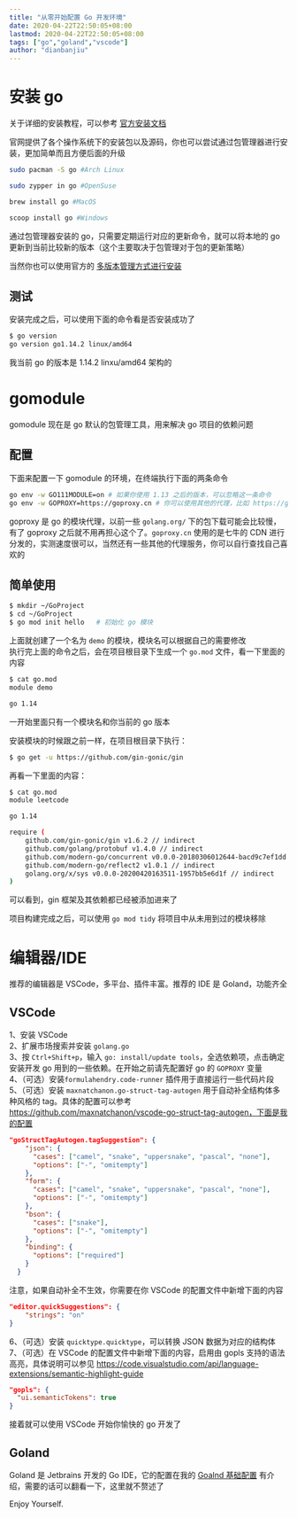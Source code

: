 ```yaml
---
title: "从零开始配置 Go 开发环境"
date: 2020-04-22T22:50:05+08:00
lastmod: 2020-04-22T22:50:05+08:00
tags: ["go","goland","vscode"]
author: "dianbanjiu"
---
```


# 安装 go
关于详细的安装教程，可以参考 [官方安装文档](https://go.dev/doc/install)

官网提供了各个操作系统下的安装包以及源码，你也可以尝试通过包管理器进行安装，更加简单而且方便后面的升级  

```bash
sudo pacman -S go #Arch Linux

sudo zypper in go #OpenSuse

brew install go #MacOS

scoop install go #Windows
```

通过包管理器安装的 go，只需要定期运行对应的更新命令，就可以将本地的 go 更新到当前比较新的版本（这个主要取决于包管理对于包的更新策略）  

当然你也可以使用官方的 [多版本管理方式进行安装](/post/go-多版本安装)  

## 测试
安装完成之后，可以使用下面的命令看是否安装成功了  
```bash
$ go version
go version go1.14.2 linux/amd64
```
我当前 go 的版本是 1.14.2 linxu/amd64 架构的  

# gomodule
gomodule 现在是 go 默认的包管理工具，用来解决 go 项目的依赖问题  

## 配置
下面来配置一下 gomodule 的环境，在终端执行下面的两条命令  

```bash
go env -w GO111MODULE=on # 如果你使用 1.13 之后的版本，可以忽略这一条命令
go env -w GOPROXY=https://goproxy.cn # 你可以使用其他的代理，比如 https://goproxy.io 等
```

goproxy 是 go 的模块代理，以前一些 `golang.org/` 下的包下载可能会比较慢，有了 goproxy 之后就不用再担心这个了。`goproxy.cn` 使用的是七牛的 CDN 进行分发的，实测速度很可以，当然还有一些其他的代理服务，你可以自行查找自己喜欢的  

## 简单使用
```bash
$ mkdir ~/GoProject
$ cd ~/GoProject
$ go mod init hello   # 初始化 go 模块
```

上面就创建了一个名为 `demo` 的模块，模块名可以根据自己的需要修改   
执行完上面的命令之后，会在项目根目录下生成一个 `go.mod` 文件，看一下里面的内容  
```bash
$ cat go.mod
module demo

go 1.14
```

一开始里面只有一个模块名和你当前的 go 版本  

安装模块的时候跟之前一样，在项目根目录下执行：  
```bash
$ go get -u https://github.com/gin-gonic/gin
```

再看一下里面的内容：  
```bash
$ cat go.mod
module leetcode

go 1.14

require (
	github.com/gin-gonic/gin v1.6.2 // indirect
	github.com/golang/protobuf v1.4.0 // indirect
	github.com/modern-go/concurrent v0.0.0-20180306012644-bacd9c7ef1dd // indirect
	github.com/modern-go/reflect2 v1.0.1 // indirect
	golang.org/x/sys v0.0.0-20200420163511-1957bb5e6d1f // indirect
)
```

可以看到，gin 框架及其依赖都已经被添加进来了  

项目构建完成之后，可以使用 `go mod tidy` 将项目中从未用到过的模块移除  

# 编辑器/IDE

推荐的编辑器是 VSCode，多平台、插件丰富。推荐的 IDE 是 Goland，功能齐全  

## VSCode
1、安装 VSCode  
2、扩展市场搜索并安装 `golang.go`  
3、按 `Ctrl+Shift+p`，输入 `go: install/update tools`，全选依赖项，点击确定安装开发 go 用到的一些依赖。在开始之前请先配置好 go 的 `GOPROXY` 变量  
4、（可选）安装`formulahendry.code-runner` 插件用于直接运行一些代码片段  
5、（可选）安装 `maxnatchanon.go-struct-tag-autogen` 用于自动补全结构体多种风格的 tag。具体的配置可以参考 https://github.com/maxnatchanon/vscode-go-struct-tag-autogen，下面是我的配置  
```JSON
"goStructTagAutogen.tagSuggestion": {
    "json": {
      "cases": ["camel", "snake", "uppersnake", "pascal", "none"],
      "options": ["-", "omitempty"]
    },
    "form": {
      "cases": ["camel", "snake", "uppersnake", "pascal", "none"],
      "options": ["-", "omitempty"]
    },
    "bson": {
      "cases": ["snake"],
      "options": ["-", "omitempty"]
    },
    "binding": {
      "options": ["required"]
    }
  }
```
注意，如果自动补全不生效，你需要在你 VSCode 的配置文件中新增下面的内容  
```JSON
"editor.quickSuggestions": {
    "strings": "on"
}
```
6、（可选）安装 `quicktype.quicktype`，可以转换 JSON 数据为对应的结构体  
7、（可选）在 VSCode 的配置文件中新增下面的内容，启用由 gopls 支持的语法高亮，具体说明可以参见 https://code.visualstudio.com/api/language-extensions/semantic-highlight-guide  
```JSON
"gopls": {
  "ui.semanticTokens": true
}
```

接着就可以使用 VSCode 开始你愉快的 go 开发了  
## Goland
Goland 是 Jetbrains 开发的 Go IDE，它的配置在我的 [Goalnd 基础配置](https://www.dianbanjiu.com/post/goalnd-%E5%9F%BA%E7%A1%80%E9%85%8D%E7%BD%AE/) 有介绍，需要的话可以翻看一下，这里就不赘述了  

Enjoy Yourself.  